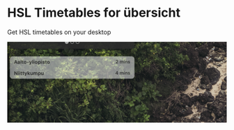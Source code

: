 # HSL Timetables for übersicht
Get HSL timetables on your desktop

![Timetables on desktop](timetables.png)
